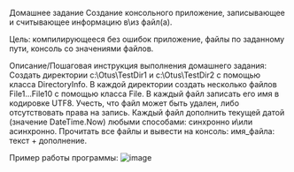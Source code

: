Домашнее задание
Создание консольного приложение, записывающее и считывающее информацию в\из файл(а).

Цель:
компилирующееся без ошибок приложение, файлы по заданному пути, консоль со значениями файлов.


Описание/Пошаговая инструкция выполнения домашнего задания:
Создать директории c:\Otus\TestDir1 и c:\Otus\TestDir2 с помощью класса DirectoryInfo.
В каждой директории создать несколько файлов File1...File10 с помощью класса File.
В каждый файл записать его имя в кодировке UTF8. Учесть, что файл может быть удален, либо отсутствовать права на запись.
Каждый файл дополнить текущей датой (значение DateTime.Now) любыми способами: синхронно и\или асинхронно.
Прочитать все файлы и вывести на консоль: имя_файла: текст + дополнение.

Пример работы программы:
![image](https://github.com/user-attachments/assets/5368076f-2a10-43d1-a2af-8bc8b5a26000)
